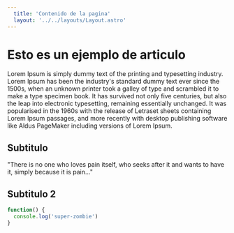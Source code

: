 ```yaml
---
  title: 'Contenido de la pagina'
  layout: '../../layouts/Layout.astro'
---
```


# Esto es un ejemplo de articulo

Lorem Ipsum is simply dummy text of the printing and typesetting industry. Lorem Ipsum has been the industry's standard dummy text ever since the 1500s, when an unknown printer took a galley of type and scrambled it to make a type specimen book. It has survived not only five centuries, but also the leap into electronic typesetting, remaining essentially unchanged. It was popularised in the 1960s with the release of Letraset sheets containing Lorem Ipsum passages, and more recently with desktop publishing software like Aldus PageMaker including versions of Lorem Ipsum.


## Subtitulo

"There is no one who loves pain itself, who seeks after it and wants to have it, simply because it is pain..."

## Subtitulo 2

```javascript
function() {
  console.log('super-zombie')
}
```